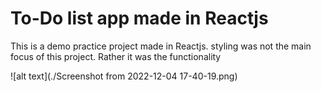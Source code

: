 # To-Do list app made in Reactjs

This is a demo practice project made in Reactjs. styling was not the main focus of this project. Rather it was the functionality

![alt text](./Screenshot from 2022-12-04 17-40-19.png)
